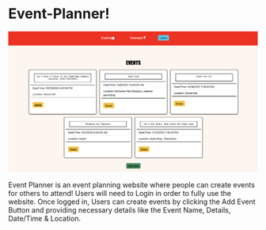 # Event-Planner!

![Event Planner](public/images/event-planner.jpg "Event Planner")

Event Planner is an event planning website where people can create events for others to attend! Users will need to Login in order to fully use the website. Once logged in, Users can create events by clicking the Add Event Button and providing necessary details like the Event Name, Details, Date/Time & Location.
